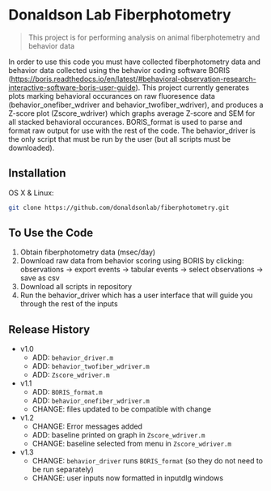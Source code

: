 # Donaldson Lab Fiberphotometry
> This project is for performing analysis on animal fiberphotemetry and behavior data 

In order to use this code you must have collected fiberphotometry data and behavior data collected using the behavior coding software BORIS (https://boris.readthedocs.io/en/latest/#behavioral-observation-research-interactive-software-boris-user-guide). This project currently generates plots marking behavioral occurances on raw fluoresence data (behavior_onefiber_wdriver and behavior_twofiber_wdriver), and produces a Z-score plot (Zscore_wdriver) which graphs average Z-score and SEM for all stacked behavioral occurances. BORIS_format is used to parse and format raw output for use with the rest of the code. The behavior_driver is the only script that must be run by the user (but all scripts must be downloaded). 

## Installation

OS X & Linux:

```sh
git clone https://github.com/donaldsonlab/fiberphotometry.git
```

## To Use the Code
1. Obtain fiberphotometry data (msec/day) 
2. Download raw data from behavior scoring using BORIS by clicking: observations -> export events -> tabular events -> select observations -> save as csv
3. Download all scripts in repository
4. Run the behavior_driver which has a user interface that will guide you through the rest of the inputs

## Release History

* v1.0
    * ADD: `behavior_driver.m`
    * ADD: `behavior_twofiber_wdriver.m`
    * ADD: `Zscore_wdriver.m`
* v1.1
    * ADD: `BORIS_format.m`
    * ADD: `behavior_onefiber_wdriver.m`
    * CHANGE: files updated to be compatible with change
* v1.2
    * CHANGE: Error messages added
    * ADD: baseline printed on graph in `Zscore_wdriver.m`
    * CHANGE: baseline selected from menu in `Zscore_wdriver.m`
* v1.3
   * CHANGE: `behavior_driver` runs `BORIS_format` (so they do not need to be run separately) 
   * CHANGE: user inputs now formatted in inputdlg windows
